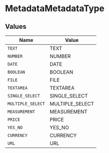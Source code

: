 # MetadataMetadataType


## Values

| Name              | Value             |
| ----------------- | ----------------- |
| `TEXT`            | TEXT              |
| `NUMBER`          | NUMBER            |
| `DATE`            | DATE              |
| `BOOLEAN`         | BOOLEAN           |
| `FILE`            | FILE              |
| `TEXTAREA`        | TEXTAREA          |
| `SINGLE_SELECT`   | SINGLE_SELECT     |
| `MULTIPLE_SELECT` | MULTIPLE_SELECT   |
| `MEASUREMENT`     | MEASUREMENT       |
| `PRICE`           | PRICE             |
| `YES_NO`          | YES_NO            |
| `CURRENCY`        | CURRENCY          |
| `URL`             | URL               |